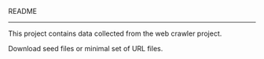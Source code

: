 README

-----

This project contains data collected from the web crawler project.

Download seed files or minimal set of URL files.

